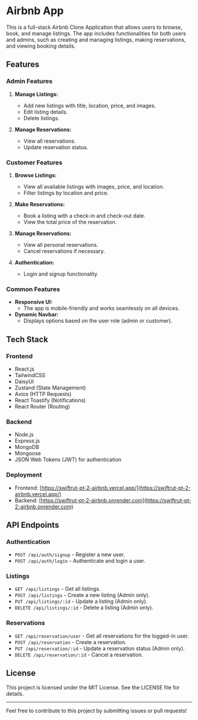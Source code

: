 # Airbnb App

This is a full-stack Airbnb Clone Application that allows users to browse, book, and manage listings. The app includes functionalities for both users and admins, such as creating and managing listings, making reservations, and viewing booking details.

## Features

### **Admin Features**

1. **Manage Listings:**

   - Add new listings with title, location, price, and images.
   - Edit listing details.
   - Delete listings.

2. **Manage Reservations:**
   - View all reservations.
   - Update reservation status.

### **Customer Features**

1. **Browse Listings:**

   - View all available listings with images, price, and location.
   - Filter listings by location and price.

2. **Make Reservations:**

   - Book a listing with a check-in and check-out date.
   - View the total price of the reservation.

3. **Manage Reservations:**

   - View all personal reservations.
   - Cancel reservations if necessary.

4. **Authentication:**
   - Login and signup functionality.

### **Common Features**

- **Responsive UI:**
  - The app is mobile-friendly and works seamlessly on all devices.
- **Dynamic Navbar:**
  - Displays options based on the user role (admin or customer).

## Tech Stack

### **Frontend**

- React.js
- TailwindCSS
- DaisyUI
- Zustand (State Management)
- Axios (HTTP Requests)
- React Toastify (Notifications)
- React Router (Routing)

### **Backend**

- Node.js
- Express.js
- MongoDB
- Mongoose
- JSON Web Tokens (JWT) for authentication

### **Deployment**

- Frontend: [https://swiftrut-pt-2-airbnb.vercel.app/](https://swiftrut-pt-2-airbnb.vercel.app/)
- Backend: [https://swiftrut-pt-2-airbnb.onrender.com](https://swiftrut-pt-2-airbnb.onrender.com)

## API Endpoints

### **Authentication**

- `POST /api/auth/signup` - Register a new user.
- `POST /api/auth/login` - Authenticate and login a user.

### **Listings**

- `GET /api/listings` - Get all listings.
- `POST /api/listings` - Create a new listing (Admin only).
- `PUT /api/listings/:id` - Update a listing (Admin only).
- `DELETE /api/listings/:id` - Delete a listing (Admin only).

### **Reservations**

- `GET /api/reservation/user` - Get all reservations for the logged-in user.
- `POST /api/reservation` - Create a reservation.
- `PUT /api/reservation/:id` - Update a reservation status (Admin only).
- `DELETE /api/reservation/:id` - Cancel a reservation.

## License

This project is licensed under the MIT License. See the LICENSE file for details.

---

Feel free to contribute to this project by submitting issues or pull requests!
